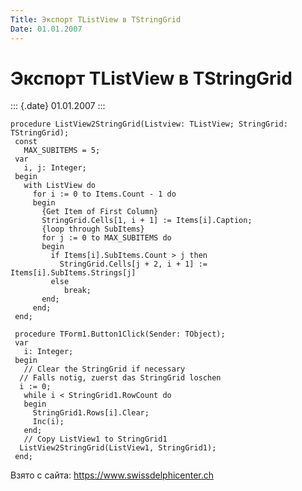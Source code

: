 ```yaml
---
Title: Экспорт TListView в TStringGrid
Date: 01.01.2007
---
```



Экспорт TListView в TStringGrid
===============================

::: {.date}
01.01.2007
:::

    procedure ListView2StringGrid(Listview: TListView; StringGrid: TStringGrid);
     const
       MAX_SUBITEMS = 5;
     var
       i, j: Integer;
     begin
       with ListView do
         for i := 0 to Items.Count - 1 do
         begin
           {Get Item of First Column}
           StringGrid.Cells[1, i + 1] := Items[i].Caption;
           {loop through SubItems}
           for j := 0 to MAX_SUBITEMS do
           begin
             if Items[i].SubItems.Count > j then
               StringGrid.Cells[j + 2, i + 1] := Items[i].SubItems.Strings[j]
             else
                break;
           end;
         end;
     end;
     
     procedure TForm1.Button1Click(Sender: TObject);
     var
       i: Integer;
     begin
       // Clear the StringGrid if necessary 
      // Falls notig, zuerst das StringGrid loschen 
      i := 0;
       while i < StringGrid1.RowCount do
       begin
         StringGrid1.Rows[i].Clear;
         Inc(i);
       end;
       // Copy ListView1 to StringGrid1 
      ListView2StringGrid(ListView1, StringGrid1);
     end;

Взято с сайта: <https://www.swissdelphicenter.ch>
